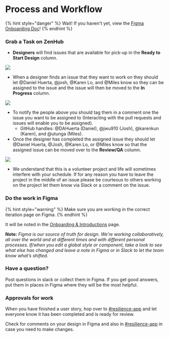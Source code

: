 # Process and Workflow

{% hint style="danger" %}
Wait! If you haven't yet, view the [Figma Onboarding Doc](https://www.figma.com/file/GLg0zPNnwMEGIb9TytCrxQ/Resilience-App?node-id=1257%3A553)!
{% endhint %}

### **Grab a Task** on **ZenHub**

* **Designers** will find issues that are available for pick-up in the **Ready to Start Design** column. 

![](../../.gitbook/assets/screen-shot-2020-05-20-at-2.28.03-pm.png) 

* When a designer finds an issue that they want to work on they should let @Daniel Huerta, @josh, @Karen Lo, and @Miles know so they can be assigned to the issue and the issue will then be moved to the **In Progress** column.

![](../../.gitbook/assets/screen-shot-2020-05-20-at-2.34.59-pm.png) 

* To notify the people above you should tag them in a comment one the issue you want to be assigned to \(Interacting with the pull requests and issues will enable you to be assigned\).
  * GitHub handles: @DAHuerta \(Daniel\), @jwu910 \(Josh\), @karenkun \(Karen\), and @utunga \(Miles\).
* Once the designer has completed the assigned issue they should let @Daniel Huerta, @Josh, @Karen Lo, or @Miles know so that the assigned issue can be moved over to the **Review/QA** column.

![](../../.gitbook/assets/screen-shot-2020-05-20-at-2.36.25-pm.png) 

* We understand that this is a volunteer project and life will sometimes interfere with your schedule.  If for any reason you have to leave the project in the middle of an issue please be courteous to others working on the project let them know via Slack or a comment on the issue.

### **Do the work in Figma**

{% hint style="warning" %}
Make sure you are working in the correct iteration page on Figma.
{% endhint %}

It will be noted in the [Onboarding & Introductions](https://www.figma.com/file/GLg0zPNnwMEGIb9TytCrxQ/Resilience-App?node-id=1257%3A553) page.

**Note:** _Figma is our source of truth for design. We’re working collaboratively, all over the world and at different times and with different personal processes. If/when you edit a global style or component, take a look to see what else has changed and leave a note in Figma or in Slack to let the team know what’s shifted._ 

### **Have a question?**

Post questions in slack or collect them in Figma. If you get good answers, put them in places in Figma where they will be the most helpful.

### **Approvals for work**

When you have finished a user story, hop over to [\#resilience-app](../) and let everyone know it has been completed and is ready for review.

Check for comments on your design in Figma and also in [\#resilience-app](../) in case you need to make changes.

